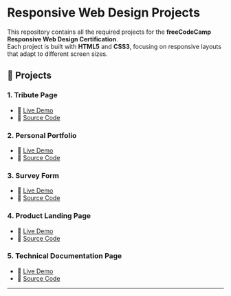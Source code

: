 # Responsive Web Design Projects

This repository contains all the required projects for the **freeCodeCamp Responsive Web Design Certification**.  
Each project is built with **HTML5** and **CSS3**, focusing on responsive layouts that adapt to different screen sizes.

## 📂 Projects

### 1. Tribute Page
- 🔗 [Live Demo](https://varshaajio.github.io/-responsive-web-design-projects-/tribute-page/)
- 📁 [Source Code](./tribute-page/)

### 2. Personal Portfolio
- 🔗 [Live Demo](https://varshaajio.github.io/-responsive-web-design-projects-/personal-portfolio/)
- 📁 [Source Code](./personal-portfolio/)

### 3. Survey Form
- 🔗 [Live Demo](https://varshaajio.github.io/-responsive-web-design-projects-/survey-form/)
- 📁 [Source Code](./survey-form/)

### 4. Product Landing Page
- 🔗 [Live Demo](https://varshaajio.github.io/-responsive-web-design-projects-/product-landing-page/)
- 📁 [Source Code](./product-landing-page/)

### 5. Technical Documentation Page
- 🔗 [Live Demo](https://varshaajio.github.io/-responsive-web-design-projects-/technical-documentation-page/)
- 📁 [Source Code](./technical-documentation-page/)
---
